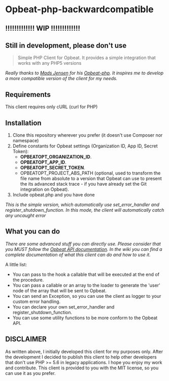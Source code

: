 Opbeat-php-backwardcompatible
=================

## !!!!!!!!!!!!! WIP !!!!!!!!!!!!! 
## Still in development, please don't use 

> Simple PHP Client for Opbeat. It provides a simple integration that works with any PHP5 versions

_Really thanks to [Mads Jensen](https://github.com/madsleejensen) for his [Opbeat-php](https://github.com/madsleejensen/opbeat-php). It inspires me to develop a more compatible version of the client for my needs._  
  
  
## Requirements
This client requires only cURL (curl for PHP)

## Installation
1. Clone this repository wherever you prefer (it doesn't use Composer nor namespace)
2. Define constants for Opbeat settings (Organization ID, App ID, Secret Token):  
    * **OPBEATOPT\_ORGANIZATION\_ID**.  
    * **OPBEATOPT\_APP\_ID**.
    * **OPBEATOPT\_SECRET\_TOKEN**.
    * OPBEATOPT\_PROJECT\_ABS\_PATH (optional, used to transform the file name from absolute to a version that Opbeat can use to present the its advanced stack trace - if you have already set the Git integration on Opbeat).
3. Include opbeat.php and you have done
  
*This is the simple version, which automatically use set\_error\_handler and register\_shutdown\_function. In this mode, the client will automatically catch any uncaught error*  

## What you can do
_There are some advanced stuff you can directly use. Please consider that you MUST follow the [Opbeat API documentation](https://opbeat.com/docs/api/intake/v1/#-error-logging-). In the wiki you can find a complete documentation of what this client can do and how to use it._  
  
A little list:
* You can pass to the hook a callable that will be executed at the end of the procedure.
* You can pass a callable or an array to the loader to generate the 'user' node of the array that will be sent to Opbeat.
* You can send an Exception, so you can use the client as logger to your custom error handling.
* You can declare your own set\_error\_handler and register\_shutdown\_function.
* You can use some utility functions to be more conform to the Opbeat API.
  

## DISCLAIMER
As written above, I initially developed this client for my purposes only. After the development I decided to publish this client to help other developers that don't use PHP \>= 5.6 in legacy applications. I hope you enjoy my work and contribute.
This client is provided to you with the MIT license, so you can use it as you prefer.
